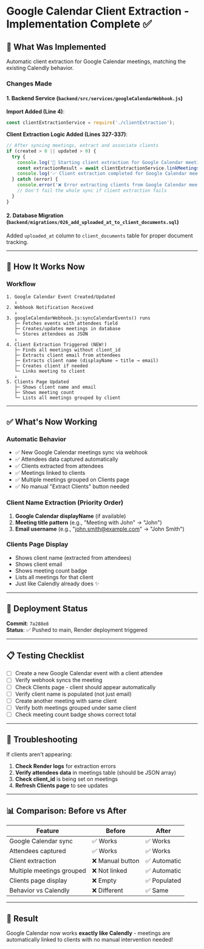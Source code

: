 # Google Calendar Client Extraction - Implementation Complete ✅

## 🎯 What Was Implemented

Automatic client extraction for Google Calendar meetings, matching the existing Calendly behavior.

### Changes Made

#### 1. **Backend Service** (`backend/src/services/googleCalendarWebhook.js`)

**Import Added (Line 4)**:
```javascript
const clientExtractionService = require('./clientExtraction');
```

**Client Extraction Logic Added (Lines 327-337)**:
```javascript
// After syncing meetings, extract and associate clients
if (created > 0 || updated > 0) {
  try {
    console.log('🔄 Starting client extraction for Google Calendar meetings...');
    const extractionResult = await clientExtractionService.linkMeetingsToClients(userId);
    console.log('✅ Client extraction completed for Google Calendar meetings:', extractionResult);
  } catch (error) {
    console.error('❌ Error extracting clients from Google Calendar meetings:', error);
    // Don't fail the whole sync if client extraction fails
  }
}
```

#### 2. **Database Migration** (`backend/migrations/026_add_uploaded_at_to_client_documents.sql`)

Added `uploaded_at` column to `client_documents` table for proper document tracking.

---

## 🔄 How It Works Now

### Workflow

```
1. Google Calendar Event Created/Updated
   ↓
2. Webhook Notification Received
   ↓
3. googleCalendarWebhook.js:syncCalendarEvents() runs
   ├─ Fetches events with attendees field
   ├─ Creates/updates meetings in database
   └─ Stores attendees as JSON
   ↓
4. Client Extraction Triggered (NEW!)
   ├─ Finds all meetings without client_id
   ├─ Extracts client email from attendees
   ├─ Extracts client name (displayName → title → email)
   ├─ Creates client if needed
   └─ Links meeting to client
   ↓
5. Clients Page Updated
   ├─ Shows client name and email
   ├─ Shows meeting count
   └─ Lists all meetings grouped by client
```

---

## ✅ What's Now Working

### Automatic Behavior
- ✅ New Google Calendar meetings sync via webhook
- ✅ Attendees data captured automatically
- ✅ Clients extracted from attendees
- ✅ Meetings linked to clients
- ✅ Multiple meetings grouped on Clients page
- ✅ No manual "Extract Clients" button needed

### Client Name Extraction (Priority Order)
1. **Google Calendar displayName** (if available)
2. **Meeting title pattern** (e.g., "Meeting with John" → "John")
3. **Email username** (e.g., "john.smith@example.com" → "John Smith")

### Clients Page Display
- Shows client name (extracted from attendees)
- Shows client email
- Shows meeting count badge
- Lists all meetings for that client
- Just like Calendly already does ✨

---

## 🚀 Deployment Status

**Commit**: `7a288e8`  
**Status**: ✅ Pushed to main, Render deployment triggered

---

## 📋 Testing Checklist

- [ ] Create a new Google Calendar event with a client attendee
- [ ] Verify webhook syncs the meeting
- [ ] Check Clients page - client should appear automatically
- [ ] Verify client name is populated (not just email)
- [ ] Create another meeting with same client
- [ ] Verify both meetings grouped under same client
- [ ] Check meeting count badge shows correct total

---

## 🔧 Troubleshooting

If clients aren't appearing:

1. **Check Render logs** for extraction errors
2. **Verify attendees data** in meetings table (should be JSON array)
3. **Check client_id** is being set on meetings
4. **Refresh Clients page** to see updates

---

## 📊 Comparison: Before vs After

| Feature | Before | After |
|---------|--------|-------|
| Google Calendar sync | ✅ Works | ✅ Works |
| Attendees captured | ✅ Works | ✅ Works |
| Client extraction | ❌ Manual button | ✅ Automatic |
| Multiple meetings grouped | ❌ Not linked | ✅ Automatic |
| Clients page display | ❌ Empty | ✅ Populated |
| Behavior vs Calendly | ❌ Different | ✅ Same |

---

## 🎉 Result

Google Calendar now works **exactly like Calendly** - meetings are automatically linked to clients with no manual intervention needed!


